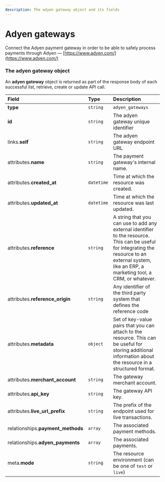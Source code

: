 ```yaml
---
description: The adyen gateway object and its fields
---
```


# Adyen gateways

Connect the Adyen payment gateway in order to be able to safely process payments through Adyen — [https://www.adyen.com/](https://www.adyen.com/)


### The adyen gateway object

An **adyen gateway** object is returned as part of the response body of each successful list, retrieve, create or update API call.

| Field | Type | Description |
| :--- | :--- | :--- |
| **type** | `string` | `adyen_gateways` |
| **id** | `string` | The adyen gateway unique identifier |
| links.**self** | `string` | The adyen gateway endpoint URL |
| attributes.**name** | `string` | The payment gateway's internal name. |
| attributes.**created_at** | `datetime` | Time at which the resource was created. |
| attributes.**updated_at** | `datetime` | Time at which the resource was last updated. |
| attributes.**reference** | `string` | A string that you can use to add any external identifier to the resource. This can be useful for integrating the resource to an external system, like an ERP, a marketing tool, a CRM, or whatever. |
| attributes.**reference_origin** | `string` | Any identifier of the third party system that defines the reference code |
| attributes.**metadata** | `object` | Set of key-value pairs that you can attach to the resource. This can be useful for storing additional information about the resource in a structured format. |
| attributes.**merchant_account** | `string` | The gateway merchant account. |
| attributes.**api_key** | `string` | The gateway API key. |
| attributes.**live_url_prefix** | `string` | The prefix of the endpoint used for live transactions. |
| relationships.**payment_methods** | `array` | The associated payment methods. |
| relationships.**adyen_payments** | `array` | The associated payments. |
| meta.**mode** | `string` | The resource environment \(can be one of `test` or `live`\) |

